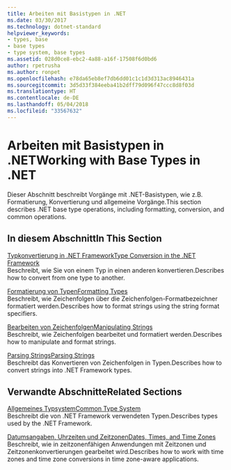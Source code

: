 ```yaml
---
title: Arbeiten mit Basistypen in .NET
ms.date: 03/30/2017
ms.technology: dotnet-standard
helpviewer_keywords:
- types, base
- base types
- type system, base types
ms.assetid: 028d0ce8-ebc2-4a88-a16f-17508f6d0bd6
author: rpetrusha
ms.author: ronpet
ms.openlocfilehash: e78da65eb8ef7db6dd01c1c1d3d313ac8946431a
ms.sourcegitcommit: 3d5d33f384eeba41b2dff79d096f47ccc8d8f03d
ms.translationtype: HT
ms.contentlocale: de-DE
ms.lasthandoff: 05/04/2018
ms.locfileid: "33567632"
---
```

# <a name="working-with-base-types-in-net"></a><span data-ttu-id="ab9d1-102">Arbeiten mit Basistypen in .NET</span><span class="sxs-lookup"><span data-stu-id="ab9d1-102">Working with Base Types in .NET</span></span>
<span data-ttu-id="ab9d1-103">Dieser Abschnitt beschreibt Vorgänge mit .NET-Basistypen, wie z.B. Formatierung, Konvertierung und allgemeine Vorgänge.</span><span class="sxs-lookup"><span data-stu-id="ab9d1-103">This section describes .NET base type operations, including formatting, conversion, and common operations.</span></span>  
  
## <a name="in-this-section"></a><span data-ttu-id="ab9d1-104">In diesem Abschnitt</span><span class="sxs-lookup"><span data-stu-id="ab9d1-104">In This Section</span></span>  
 [<span data-ttu-id="ab9d1-105">Typkonvertierung in .NET Framework</span><span class="sxs-lookup"><span data-stu-id="ab9d1-105">Type Conversion in the .NET Framework</span></span>](../../../docs/standard/base-types/type-conversion.md)  
 <span data-ttu-id="ab9d1-106">Beschreibt, wie Sie von einem Typ in einen anderen konvertieren.</span><span class="sxs-lookup"><span data-stu-id="ab9d1-106">Describes how to convert from one type to another.</span></span>  
  
 [<span data-ttu-id="ab9d1-107">Formatierung von Typen</span><span class="sxs-lookup"><span data-stu-id="ab9d1-107">Formatting Types</span></span>](../../../docs/standard/base-types/formatting-types.md)  
 <span data-ttu-id="ab9d1-108">Beschreibt, wie Zeichenfolgen über die Zeichenfolgen-Formatbezeichner formatiert werden.</span><span class="sxs-lookup"><span data-stu-id="ab9d1-108">Describes how to format strings using the string format specifiers.</span></span>  
  
 [<span data-ttu-id="ab9d1-109">Bearbeiten von Zeichenfolgen</span><span class="sxs-lookup"><span data-stu-id="ab9d1-109">Manipulating Strings</span></span>](../../../docs/standard/base-types/manipulating-strings.md)  
 <span data-ttu-id="ab9d1-110">Beschreibt, wie Zeichenfolgen bearbeitet und formatiert werden.</span><span class="sxs-lookup"><span data-stu-id="ab9d1-110">Describes how to manipulate and format strings.</span></span>  
  
 [<span data-ttu-id="ab9d1-111">Parsing Strings</span><span class="sxs-lookup"><span data-stu-id="ab9d1-111">Parsing Strings</span></span>](../../../docs/standard/base-types/parsing-strings.md)  
 <span data-ttu-id="ab9d1-112">Beschreibt das Konvertieren von Zeichenfolgen in Typen.</span><span class="sxs-lookup"><span data-stu-id="ab9d1-112">Describes how to convert strings into .NET Framework types.</span></span>  
  
## <a name="related-sections"></a><span data-ttu-id="ab9d1-113">Verwandte Abschnitte</span><span class="sxs-lookup"><span data-stu-id="ab9d1-113">Related Sections</span></span>  
 [<span data-ttu-id="ab9d1-114">Allgemeines Typsystem</span><span class="sxs-lookup"><span data-stu-id="ab9d1-114">Common Type System</span></span>](../../../docs/standard/base-types/common-type-system.md)  
 <span data-ttu-id="ab9d1-115">Beschreibt die von .NET Framework verwendeten Typen.</span><span class="sxs-lookup"><span data-stu-id="ab9d1-115">Describes types used by the .NET Framework.</span></span>  
  
 [<span data-ttu-id="ab9d1-116">Datumsangaben, Uhrzeiten und Zeitzonen</span><span class="sxs-lookup"><span data-stu-id="ab9d1-116">Dates, Times, and Time Zones</span></span>](../../../docs/standard/datetime/index.md)  
 <span data-ttu-id="ab9d1-117">Beschreibt, wie in zeitzonenfähigen Anwendungen mit Zeitzonen und Zeitzonenkonvertierungen gearbeitet wird.</span><span class="sxs-lookup"><span data-stu-id="ab9d1-117">Describes how to work with time zones and time zone conversions in time zone-aware applications.</span></span>
